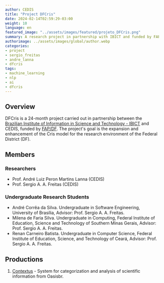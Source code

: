 ```yaml
---
author: CEDIS
title: "Project DFCris"
date: 2024-02-14T02:59:29-03:00
weight: 10
language: en
featured_image: "../assets/images/featured/projeto_DFCris.png"
summary: A research project in partnership with IBICT and funded by FAP/DF.
authorimage: ../assets/images/global/author.webp
categories: 
- project
- sergio_freitas
- andre_lanna
- dfcris
tags: 
- machine_learning
- nlp
- ai
- dfcris 
---
```

## Overview
DFCris is a 24-month project carried out in partnership between the [Brazilian Institute of Information in Science and Technology - IBICT](http://www.ibict.br/) and CEDIS, funded by [FAP/DF](https://www.fap.df.gov.br/).
The project's goal is the expansion and enhancement of the Cris model for the research environment of the Federal District (DF).
## Members
### Researchers
- Prof. André Luiz Peron Martins Lanna (CEDIS)
- Prof. Sergio A. A. Freitas (CEDIS)
### Undergraduate Research Students
- André Corrêa da Silva. Undergraduate in Software Engineering, University of Brasília, Advisor: Prof. Sergio A. A. Freitas.
- Milena de Faria Silva. Undergraduate in Computing, Federal Institute of Education, Science and Technology of Southern Minas Gerais, Advisor: Prof. Sergio A. A. Freitas.
- Renan Carneiro Batista. Undergraduate in Computer Science, Federal Institute of Education, Science, and Technology of Ceará, Advisor: Prof. Sergio A. A. Freitas.
## Productions
1. [Contextus](http://contextus.ibict.br/) - System for categorization and analysis of scientific information from Oasisbr.
